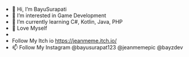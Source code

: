 - 👋 Hi, I’m BayuSurapati
- 👀 I’m interested in Game Development
- 🌱 I’m currently learning C#, Kotlin, Java, PHP 
- 💞️ Love Myself
-
- Follow My Itch io https://jeanmeme.itch.io/
- 📫 Follow My Instagram @bayusurapat123
                          @jeanmemepic
                          @bayzdev

<!---
BayuSurapati/BayuSurapati is a ✨ special ✨ repository because its `README.md` (this file) appears on your GitHub profile.
You can click the Preview link to take a look at your changes.
--->

